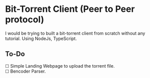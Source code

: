 # Bit-Torrent Client (Peer to Peer protocol)

I would be trying to built a bit-torrent client from scratch without any tutorial. Using NodeJs, TypeScript.

## To-Do

&#9744; Simple Landing Webpage to upload the torrent file.  
&#9744; Bencoder Parser.
